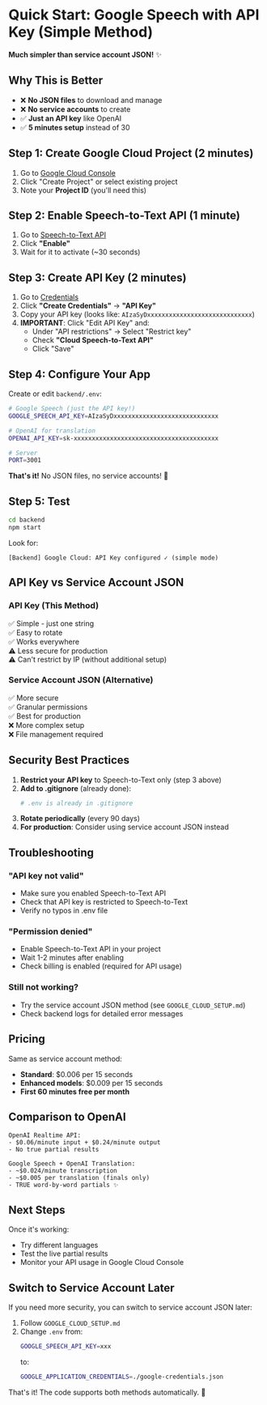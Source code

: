 # Quick Start: Google Speech with API Key (Simple Method)

**Much simpler than service account JSON!** ✨

## Why This is Better

- ❌ **No JSON files** to download and manage
- ❌ **No service accounts** to create
- ✅ **Just an API key** like OpenAI
- ✅ **5 minutes setup** instead of 30

## Step 1: Create Google Cloud Project (2 minutes)

1. Go to [Google Cloud Console](https://console.cloud.google.com/)
2. Click "Create Project" or select existing project
3. Note your **Project ID** (you'll need this)

## Step 2: Enable Speech-to-Text API (1 minute)

1. Go to [Speech-to-Text API](https://console.cloud.google.com/apis/library/speech.googleapis.com)
2. Click **"Enable"**
3. Wait for it to activate (~30 seconds)

## Step 3: Create API Key (2 minutes)

1. Go to [Credentials](https://console.cloud.google.com/apis/credentials)
2. Click **"Create Credentials"** → **"API Key"**
3. Copy your API key (looks like: `AIzaSyDxxxxxxxxxxxxxxxxxxxxxxxxxxxxx`)
4. **IMPORTANT**: Click "Edit API Key" and:
   - Under "API restrictions" → Select "Restrict key"
   - Check **"Cloud Speech-to-Text API"**
   - Click "Save"

## Step 4: Configure Your App

Create or edit `backend/.env`:

```bash
# Google Speech (just the API key!)
GOOGLE_SPEECH_API_KEY=AIzaSyDxxxxxxxxxxxxxxxxxxxxxxxxxxxxx

# OpenAI for translation
OPENAI_API_KEY=sk-xxxxxxxxxxxxxxxxxxxxxxxxxxxxxxxxxxxxxxxx

# Server
PORT=3001
```

**That's it!** No JSON files, no service accounts! 🎉

## Step 5: Test

```bash
cd backend
npm start
```

Look for:
```
[Backend] Google Cloud: API Key configured ✓ (simple mode)
```

## API Key vs Service Account JSON

### API Key (This Method)
✅ Simple - just one string  
✅ Easy to rotate  
✅ Works everywhere  
⚠️ Less secure for production  
⚠️ Can't restrict by IP (without additional setup)  

### Service Account JSON (Alternative)
✅ More secure  
✅ Granular permissions  
✅ Best for production  
❌ More complex setup  
❌ File management required  

## Security Best Practices

1. **Restrict your API key** to Speech-to-Text only (step 3 above)
2. **Add to .gitignore** (already done):
   ```bash
   # .env is already in .gitignore
   ```
3. **Rotate periodically** (every 90 days)
4. **For production**: Consider using service account JSON instead

## Troubleshooting

### "API key not valid"
- Make sure you enabled Speech-to-Text API
- Check that API key is restricted to Speech-to-Text
- Verify no typos in .env file

### "Permission denied"
- Enable Speech-to-Text API in your project
- Wait 1-2 minutes after enabling
- Check billing is enabled (required for API usage)

### Still not working?
- Try the service account JSON method (see `GOOGLE_CLOUD_SETUP.md`)
- Check backend logs for detailed error messages

## Pricing

Same as service account method:
- **Standard**: $0.006 per 15 seconds
- **Enhanced models**: $0.009 per 15 seconds  
- **First 60 minutes free per month**

## Comparison to OpenAI

```
OpenAI Realtime API: 
- $0.06/minute input + $0.24/minute output
- No true partial results

Google Speech + OpenAI Translation:
- ~$0.024/minute transcription
- ~$0.005 per translation (finals only)
- TRUE word-by-word partials ✨
```

## Next Steps

Once it's working:
- Try different languages
- Test the live partial results
- Monitor your API usage in Google Cloud Console

## Switch to Service Account Later

If you need more security, you can switch to service account JSON later:

1. Follow `GOOGLE_CLOUD_SETUP.md`
2. Change `.env` from:
   ```bash
   GOOGLE_SPEECH_API_KEY=xxx
   ```
   to:
   ```bash
   GOOGLE_APPLICATION_CREDENTIALS=./google-credentials.json
   ```

That's it! The code supports both methods automatically. 🚀


